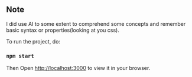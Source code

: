 ## Note
I did use AI to some extent to comprehend some concepts and remember basic syntax or properties(looking at you css). 

To run the project, do:
### `npm start`

Then
Open [http://localhost:3000](http://localhost:3000) to view it in your browser.
